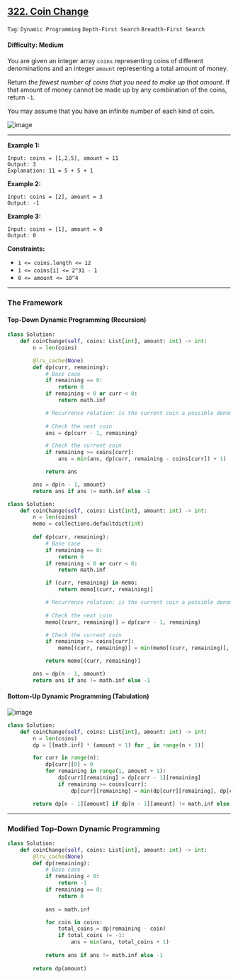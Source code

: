 ## [322. Coin Change](https://leetcode.com/problems/coin-change/)

```Tag```: ```Dynamic Programming``` ```Depth-First Search``` ```Breadth-First Search```

#### Difficulty: Medium

You are given an integer array ```coins``` representing coins of different denominations and an integer ```amount``` representing a total amount of money.

Return _the fewest number of coins that you need to make up that amount_. If that amount of money cannot be made up by any combination of the coins, return ```-1```.

You may assume that you have an infinite number of each kind of coin.

![image](https://user-images.githubusercontent.com/35042430/219496083-ecd8bd2a-d754-42ba-975e-fb06820b9d4c.png)

---

__Example 1:__
```
Input: coins = [1,2,5], amount = 11
Output: 3
Explanation: 11 = 5 + 5 + 1
```

__Example 2:__
```
Input: coins = [2], amount = 3
Output: -1
```

__Example 3:__
```
Input: coins = [1], amount = 0
Output: 0
```

__Constraints:__

- ```1 <= coins.length <= 12```
- ```1 <= coins[i] <= 2^31 - 1```
- ```0 <= amount <= 10^4```

---

### The Framework

#### Top-Down Dynamic Programming (Recursion)

```Python
class Solution:
    def coinChange(self, coins: List[int], amount: int) -> int:
        n = len(coins)

        @lru_cache(None)
        def dp(curr, remaining):
            # Base case
            if remaining == 0:
                return 0
            if remaining < 0 or curr < 0:
                return math.inf

            # Recurrence relation: is the current coin a possible denomination or next coin?
            
            # Check the next coin
            ans = dp(curr - 1, remaining)

            # Check the current coin
            if remaining >= coins[curr]:
                ans = min(ans, dp(curr, remaining - coins[curr]) + 1)

            return ans

        ans = dp(n - 1, amount)
        return ans if ans != math.inf else -1
```

```Python
class Solution:
    def coinChange(self, coins: List[int], amount: int) -> int:
        n = len(coins)
        memo = collections.defaultdict(int)
        
        def dp(curr, remaining):
            # Base case
            if remaining == 0:
                return 0
            if remaining < 0 or curr < 0:
                return math.inf

            if (curr, remaining) in memo:
                return memo[(curr, remaining)]

            # Recurrence relation: is the current coin a possible denomination or next coin?
            
            # Check the next coin
            memo[(curr, remaining)] = dp(curr - 1, remaining)

            # Check the current coin
            if remaining >= coins[curr]:
                memo[(curr, remaining)] = min(memo[(curr, remaining)], dp(curr, remaining - coins[curr]) + 1)

            return memo[(curr, remaining)]

        ans = dp(n - 1, amount)
        return ans if ans != math.inf else -1
```

#### Bottom-Up Dynamic Programming (Tabulation)

![image](https://user-images.githubusercontent.com/35042430/219751308-2390dc0c-86bb-4d90-b672-758df2892625.png)

```Python
class Solution:
    def coinChange(self, coins: List[int], amount: int) -> int:
        n = len(coins)
        dp = [[math.inf] * (amount + 1) for _ in range(n + 1)]

        for curr in range(n):
            dp[curr][0] = 0
            for remaining in range(1, amount + 1):
                dp[curr][remaining] = dp[curr - 1][remaining]
                if remaining >= coins[curr]:
                    dp[curr][remaining] = min(dp[curr][remaining], dp[curr][remaining - coins[curr]] + 1)

        return dp[n - 1][amount] if dp[n - 1][amount] != math.inf else -1
```

---

### Modified Top-Down Dynamic Programming

```Python
class Solution:
    def coinChange(self, coins: List[int], amount: int) -> int:
        @lru_cache(None)
        def dp(remaining):
            # Base case
            if remaining < 0:
                return -1
            if remaining == 0:
                return 0
            
            ans = math.inf

            for coin in coins:
                total_coins = dp(remaining - coin)
                if total_coins != -1:
                    ans = min(ans, total_coins + 1)
            
            return ans if ans != math.inf else -1
            
        return dp(amount)
```
